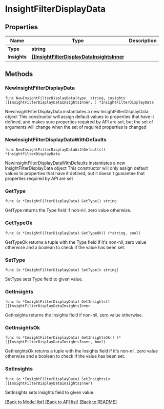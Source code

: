 # InsightFilterDisplayData

## Properties

Name | Type | Description | Notes
------------ | ------------- | ------------- | -------------
**Type** | **string** |  | 
**Insights** | [**[]InsightFilterDisplayDataInsightsInner**](InsightFilterDisplayDataInsightsInner.md) |  | 

## Methods

### NewInsightFilterDisplayData

`func NewInsightFilterDisplayData(type_ string, insights []InsightFilterDisplayDataInsightsInner, ) *InsightFilterDisplayData`

NewInsightFilterDisplayData instantiates a new InsightFilterDisplayData object
This constructor will assign default values to properties that have it defined,
and makes sure properties required by API are set, but the set of arguments
will change when the set of required properties is changed

### NewInsightFilterDisplayDataWithDefaults

`func NewInsightFilterDisplayDataWithDefaults() *InsightFilterDisplayData`

NewInsightFilterDisplayDataWithDefaults instantiates a new InsightFilterDisplayData object
This constructor will only assign default values to properties that have it defined,
but it doesn't guarantee that properties required by API are set

### GetType

`func (o *InsightFilterDisplayData) GetType() string`

GetType returns the Type field if non-nil, zero value otherwise.

### GetTypeOk

`func (o *InsightFilterDisplayData) GetTypeOk() (*string, bool)`

GetTypeOk returns a tuple with the Type field if it's non-nil, zero value otherwise
and a boolean to check if the value has been set.

### SetType

`func (o *InsightFilterDisplayData) SetType(v string)`

SetType sets Type field to given value.


### GetInsights

`func (o *InsightFilterDisplayData) GetInsights() []InsightFilterDisplayDataInsightsInner`

GetInsights returns the Insights field if non-nil, zero value otherwise.

### GetInsightsOk

`func (o *InsightFilterDisplayData) GetInsightsOk() (*[]InsightFilterDisplayDataInsightsInner, bool)`

GetInsightsOk returns a tuple with the Insights field if it's non-nil, zero value otherwise
and a boolean to check if the value has been set.

### SetInsights

`func (o *InsightFilterDisplayData) SetInsights(v []InsightFilterDisplayDataInsightsInner)`

SetInsights sets Insights field to given value.



[[Back to Model list]](../README.md#documentation-for-models) [[Back to API list]](../README.md#documentation-for-api-endpoints) [[Back to README]](../README.md)


